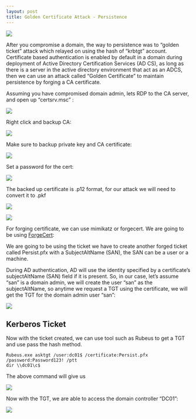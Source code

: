 ```yaml
---
layout: post
title: Golden Certificate Attack - Persistence 
---
```

![](/images/2022-02-19-gc/0.png)


After you compromise a domain, the way to persistence was to “golden ticket” attack which relayed on using the hash of “krbtgt” account.  Certificate based authentication is enabled by default in a domain during deployment of Active Directory Certification Services (AD CS), as long as there is a server in the active directory environment that act as an ADCS, then we can use an attack called “Golden Certificate” to maintain persistence by forging a CA certificate.

Assuming you have compromised domain admin, lets RDP to the CA server, and open up “certsrv.msc” :

![](/images/2022-02-19-gc/1.png)

Right click and backup CA:

![](/images/2022-02-19-gc/2.png)

Make sure to backup private key and CA certificate:

![](/images/2022-02-19-gc/3.png)

Set a password for the cert:

![](/images/2022-02-19-gc/4.png)

The backed up certificate is .p12 format, for our attack we will need to convert it to .pkf

![](/images/2022-02-19-gc/5.png)



![](/images/2022-02-19-gc/61.png)

For forging certificate, we can use mimikatz or forgecert. We are going to be using [ForgeCert](https://github.com/GhostPack/ForgeCert):

We are going to be using the ticket we have to create another forged ticket called Persist.pfx with a SubjectAltName (SAN), the SAN can be a user or a machine.



During AD authentication, AD will use the identity specified by a certificate’s
subjectAltName (SAN) field if it is present. So, in our case, let’s assume “san” is a domain admin, we will create the user “san” as the subjectAltName, so anytime we request a TGT using the certificate, we will get the TGT for the domain admin user “san”:


![](/images/2022-02-19-gc/7.png)

## Kerberos Ticket

Now with the ticket created, we can use tool such as Rubeus to get a TGT and use pass the hash method.

```
Rubeus.exe asktgt /user:dc01$ /certificate:Persist.pfx /password:Password123! /ptt
dir \\dc01\c$

```

The above command will give us 

![](/images/2022-02-19-gc/8.png)

Now with the TGT, we are able to access the domain controller “DC01”:

![](/images/2022-02-19-gc/9.png)



